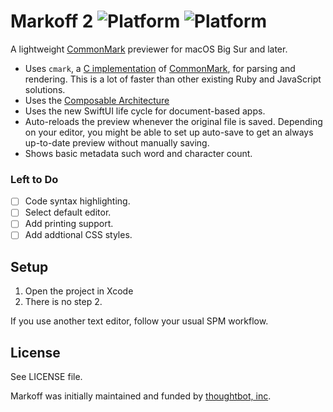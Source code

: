 # Markoff 2 ![Platform](https://img.shields.io/badge/platform-macOS20%11-lightgrey.svg) ![Platform](https://img.shields.io/badge/license-ISC-lightgrey.svg)

A lightweight [CommonMark] previewer for macOS Big Sur and later.


- Uses `cmark`, a [C implementation][cmark] of [CommonMark], for parsing and
rendering. This is a lot of faster than other existing Ruby and JavaScript
solutions.
- Uses the [Composable Architecture](https://github.com/pointfreeco/swift-composable-architecture)
- Uses the new SwiftUI life cycle for document-based apps.
- Auto-reloads the preview whenever the original file is saved. Depending on
your editor, you might be able to set up auto-save to get an always up-to-date
preview without manually saving.
- Shows basic metadata such word and character count.

### Left to Do

- [ ] Code syntax highlighting.
- [ ] Select default editor.
- [ ] Add printing support.
- [ ] Add addtional CSS styles.

## Setup

1. Open the project in Xcode
2. There is no step 2.

If you use another text editor, follow your usual SPM workflow.

## License

See LICENSE file.

Markoff was initially maintained and funded by [thoughtbot, inc](https://thoughtbot.com).

[cmark]: https://github.com/SwiftDocOrg/CommonMark
[CommonMark]: http://commonmark.org
[LICENSE]: https://raw.githubusercontent.com/kaishin/Markoff/master/LICENSE
